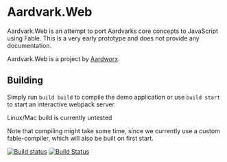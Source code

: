 # Aardvark.Web

Aardvark.Web is an attempt to port Aardvarks core concepts to JavaScript using Fable.
This is a very early prototype and does not provide any documentation.

Aardvark.Web is a project by [Aardworx](https://aardworx.com/).

## Building

Simply run `build build` to compile the demo application or use `build start` to start an interactive webpack server.

Linux/Mac build is currently untested

Note that compiling might take some time, since we currently use a custom fable-compiler, which will also be built on first start.

[![Build status](https://ci.appveyor.com/api/projects/status/4cw3da9lpajnx2rc/branch/master?svg=true)](https://ci.appveyor.com/project/krauthaufen/aardvark-web/branch/master)
[![Build Status](https://travis-ci.org/aardworx/aardvark.web.svg?branch=master)](https://travis-ci.org/aardworx/aardvark.web)
